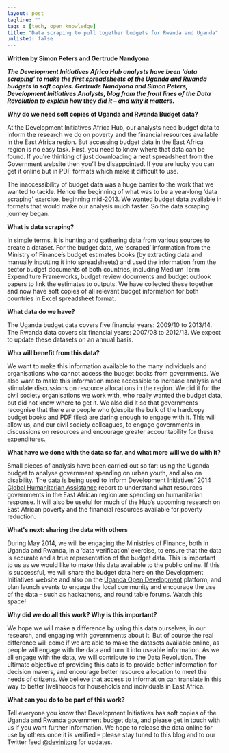 ```yaml
---
layout: post
tagline: ""
tags : [tech, open knowledge]
title: "Data scraping to pull together budgets for Rwanda and Uganda"
unlisted: false
---
```


<strong>Written by Simon Peters and Gertrude Nandyona</strong>

<b><i>The Development Initiatives Africa Hub analysts have been ‘data scraping’ to make the first spreadsheets of the Uganda and Rwanda budgets in soft copies. Gertrude Nandyona and Simon Peters, Development Initiatives Analysts, blog from the front lines of the Data Revolution to explain how they did it – and why it matters.</i></b>

<b>Why do we need soft copies of Uganda and Rwanda Budget data?</b>

At the Development Initiatives Africa Hub, our analysts need budget data to inform the research we do on poverty and the financial resources available in the East Africa region. But accessing budget data in the East Africa region is no easy task. First, you need to know where that data can be found. If you're thinking of just downloading a neat spreadsheet from the Government website then you’ll be disappointed. If you are lucky you can get it online but in PDF formats which make it difficult to use.

The inaccessibility of budget data was a huge barrier to the work that we wanted to tackle. Hence the beginning of what was to be a year-long ‘data scraping’ exercise, beginning mid-2013. We wanted budget data available in formats that would make our analysis much faster.
So the data scraping journey began.

<b>What is data scraping?</b>

In simple terms, it is hunting and gathering data from various sources to create a dataset. For the budget data, we ‘scraped’ information from the Ministry of Finance’s budget estimates books (by extracting data and manually inputting it into spreadsheets) and used the information from the sector budget documents of both countries, including Medium Term Expenditure Frameworks, budget review documents and budget outlook papers to link the estimates to outputs. We have collected these together and now have soft copies of all relevant budget information for both countries in Excel spreadsheet format.

<b>What data do we have?</b>

<span>The Uganda budget data covers five financial years: 2009/10 to 2013/14. The Rwanda data covers six financial years: 2007/08 to 2012/13. We expect to update these datasets on an annual basis.</span>

<b>Who will benefit from this data?</b>

We want to make this information available to the many individuals and organisations who cannot access the budget books from governments. We also want to make this information more accessible to increase analysis and stimulate discussions on resource allocations in the region. We did it for the civil society organisations we work with, who really wanted the budget data, but did not know where to get it. We also did it so that governments recognise that there are people who (despite the bulk of the hardcopy budget books and PDF files) are daring enough to engage with it. This will allow us, and our civil society colleagues, to engage governments in discussions on resources and encourage greater accountability for these expenditures.

<b>What have we done with the data so far, and what more will we do with it?</b>

Small pieces of analysis have been carried out so far: using the Uganda budget to analyse government spending on urban youth, and also on disability. The data is being used to inform Development Initiatives’ 2014 <a href="http://www.globalhumanitarianassistance.org/">Global Humanitarian Assistance</a> report to understand what resources governments in the East African region are spending on humanitarian response. It will also be useful for much of the Hub’s upcoming research on East African poverty and the financial resources available for poverty reduction.

<b>What's next: sharing the data with others</b>

During May 2014, we will be engaging the Ministries of Finance, both in Uganda and Rwanda, in a ‘data verification’ exercise, to ensure that the data is accurate and a true representation of the budget data. This is important to us as we would like to make this data available to the public online. If this is successful, we will share the budget data here on the Development Initiatives website and also on the <a href="http://opendevdata.ug/">Uganda Open Development</a> platform, and plan launch events to engage the local community and encourage the use of the data – such as hackathons, and round table forums. Watch this space!

<b>Why did we do all this work? Why is this important?</b>

We hope we will make a difference by using this data ourselves, in our research, and engaging with governments about it. But of course the real difference will come if we are able to make the datasets available online, as people will engage with the data and turn it into useable information. As we all engage with the data, we will contribute to the Data Revolution. The ultimate objective of providing this data is to provide better information for decision makers, and encourage better resource allocation to meet the needs of citizens. We believe that access to information can translate in this way to better livelihoods for households and individuals in East Africa.

<b>What can you do to be part of this work?</b>

Tell everyone you know that Development Initiatives has soft copies of the Uganda and Rwanda government budget data, and please get in touch with us if you want further information. We hope to release the data online for use by others once it is verified – please stay tuned to this blog and to our Twitter feed <a href="https://twitter.com/devinitorg">@devinitorg</a> for updates.
